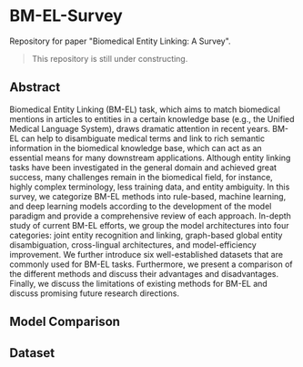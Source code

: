 # BM-EL-Survey
Repository for paper "Biomedical Entity Linking: A Survey".

> This repository is still under constructing.

## Abstract

Biomedical Entity Linking (BM-EL) task, which aims to match biomedical mentions in articles to entities in a certain knowledge base (e.g., the Unified Medical Language System), draws dramatic attention in recent years. BM-EL can help to disambiguate medical terms and link to rich semantic information in the biomedical knowledge base, which can act as an essential means for many downstream applications.
Although entity linking tasks have been investigated in the general domain and achieved great success, many challenges remain in the biomedical field, for instance,  highly complex terminology, less training data, and entity ambiguity.
In this survey, we categorize BM-EL methods into rule-based, machine learning, and deep learning models according to the development of the model paradigm and provide a comprehensive review of each approach.
In-depth study of current BM-EL efforts, we group the model architectures into four categories: joint entity recognition and linking, graph-based global entity disambiguation, cross-lingual architectures, and model-efficiency improvement.
We further introduce six well-established datasets that are commonly used for BM-EL tasks. Furthermore, we present a comparison of the different methods and discuss their advantages and disadvantages.
Finally, we discuss the limitations of existing methods for BM-EL and discuss promising future research directions.

## Model Comparison


## Dataset

